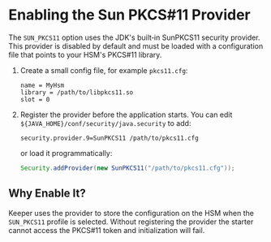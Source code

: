 # Enabling the Sun PKCS#11 Provider

The `SUN_PKCS11` option uses the JDK's built‑in SunPKCS11 security provider. This
provider is disabled by default and must be loaded with a configuration file that
points to your HSM's PKCS#11 library.

1. Create a small config file, for example `pkcs11.cfg`:
   ```
   name = MyHsm
   library = /path/to/libpkcs11.so
   slot = 0
   ```
2. Register the provider before the application starts. You can edit
   `${JAVA_HOME}/conf/security/java.security` to add:
   ```
   security.provider.9=SunPKCS11 /path/to/pkcs11.cfg
   ```
   or load it programmatically:
   ```java
   Security.addProvider(new SunPKCS11("/path/to/pkcs11.cfg"));
   ```

## Why Enable It?

Keeper uses the provider to store the configuration on the HSM when the
`SUN_PKCS11` profile is selected. Without registering the provider the starter
cannot access the PKCS#11 token and initialization will fail.
